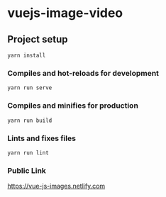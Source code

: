 # vuejs-image-video

## Project setup
```
yarn install
```

### Compiles and hot-reloads for development
```
yarn run serve
```

### Compiles and minifies for production
```
yarn run build
```

### Lints and fixes files

```
yarn run lint
```

### Public Link
https://vue-js-images.netlify.com
